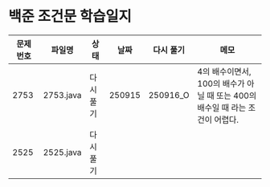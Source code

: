 # 백준 조건문 학습일지

| 문제 번호 | 파일명    | 상태        | 날짜 | 다시 풀기 | 메모                          |
|-----------|-----------|------------|------|----|----------------------------|
| 2753      | 2753.java | 다시 풀기   |250915|  250916_O  |4의 배수이면서, 100의 배수가 아닐 때 또는 400의 배수일 때 라는 조건이 어렵다.|
| 2525      | 2525.java | 다시 풀기  |        |            |                    |
